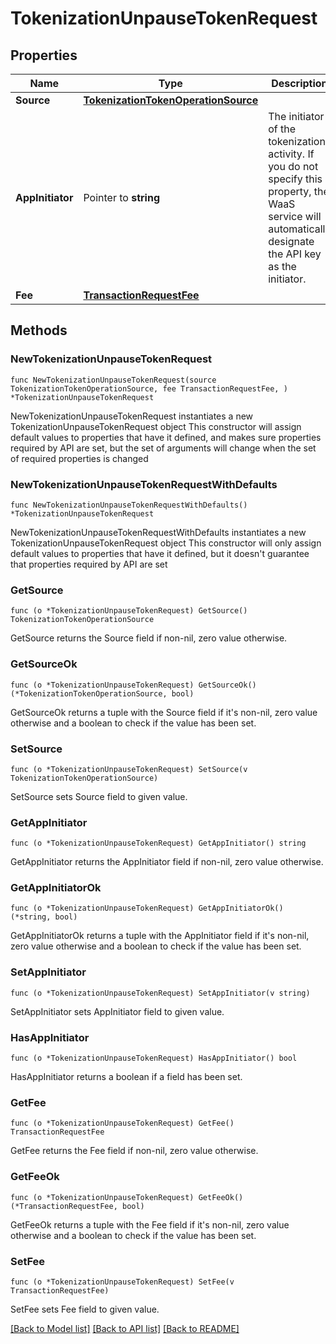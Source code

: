 # TokenizationUnpauseTokenRequest

## Properties

Name | Type | Description | Notes
------------ | ------------- | ------------- | -------------
**Source** | [**TokenizationTokenOperationSource**](TokenizationTokenOperationSource.md) |  | 
**AppInitiator** | Pointer to **string** | The initiator of the tokenization activity. If you do not specify this property, the WaaS service will automatically designate the API key as the initiator. | [optional] 
**Fee** | [**TransactionRequestFee**](TransactionRequestFee.md) |  | 

## Methods

### NewTokenizationUnpauseTokenRequest

`func NewTokenizationUnpauseTokenRequest(source TokenizationTokenOperationSource, fee TransactionRequestFee, ) *TokenizationUnpauseTokenRequest`

NewTokenizationUnpauseTokenRequest instantiates a new TokenizationUnpauseTokenRequest object
This constructor will assign default values to properties that have it defined,
and makes sure properties required by API are set, but the set of arguments
will change when the set of required properties is changed

### NewTokenizationUnpauseTokenRequestWithDefaults

`func NewTokenizationUnpauseTokenRequestWithDefaults() *TokenizationUnpauseTokenRequest`

NewTokenizationUnpauseTokenRequestWithDefaults instantiates a new TokenizationUnpauseTokenRequest object
This constructor will only assign default values to properties that have it defined,
but it doesn't guarantee that properties required by API are set

### GetSource

`func (o *TokenizationUnpauseTokenRequest) GetSource() TokenizationTokenOperationSource`

GetSource returns the Source field if non-nil, zero value otherwise.

### GetSourceOk

`func (o *TokenizationUnpauseTokenRequest) GetSourceOk() (*TokenizationTokenOperationSource, bool)`

GetSourceOk returns a tuple with the Source field if it's non-nil, zero value otherwise
and a boolean to check if the value has been set.

### SetSource

`func (o *TokenizationUnpauseTokenRequest) SetSource(v TokenizationTokenOperationSource)`

SetSource sets Source field to given value.


### GetAppInitiator

`func (o *TokenizationUnpauseTokenRequest) GetAppInitiator() string`

GetAppInitiator returns the AppInitiator field if non-nil, zero value otherwise.

### GetAppInitiatorOk

`func (o *TokenizationUnpauseTokenRequest) GetAppInitiatorOk() (*string, bool)`

GetAppInitiatorOk returns a tuple with the AppInitiator field if it's non-nil, zero value otherwise
and a boolean to check if the value has been set.

### SetAppInitiator

`func (o *TokenizationUnpauseTokenRequest) SetAppInitiator(v string)`

SetAppInitiator sets AppInitiator field to given value.

### HasAppInitiator

`func (o *TokenizationUnpauseTokenRequest) HasAppInitiator() bool`

HasAppInitiator returns a boolean if a field has been set.

### GetFee

`func (o *TokenizationUnpauseTokenRequest) GetFee() TransactionRequestFee`

GetFee returns the Fee field if non-nil, zero value otherwise.

### GetFeeOk

`func (o *TokenizationUnpauseTokenRequest) GetFeeOk() (*TransactionRequestFee, bool)`

GetFeeOk returns a tuple with the Fee field if it's non-nil, zero value otherwise
and a boolean to check if the value has been set.

### SetFee

`func (o *TokenizationUnpauseTokenRequest) SetFee(v TransactionRequestFee)`

SetFee sets Fee field to given value.



[[Back to Model list]](../README.md#documentation-for-models) [[Back to API list]](../README.md#documentation-for-api-endpoints) [[Back to README]](../README.md)


